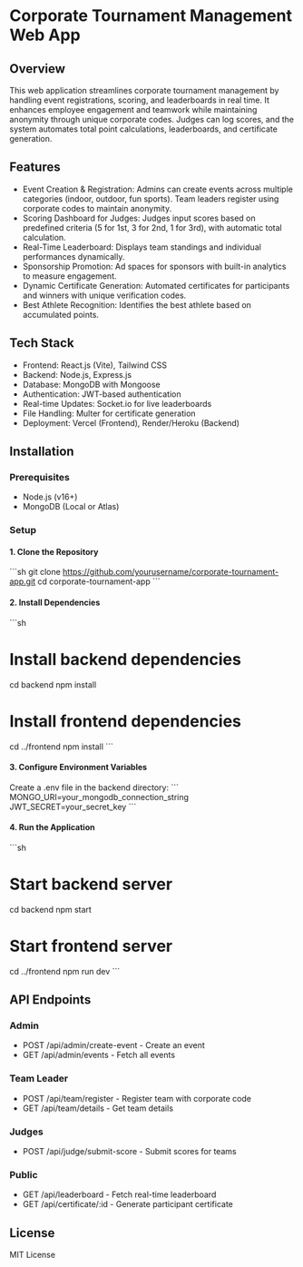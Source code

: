 # Corporate Tournament Management Web App

## Overview
This web application streamlines corporate tournament management by handling event registrations, scoring, and leaderboards in real time. It enhances employee engagement and teamwork while maintaining anonymity through unique corporate codes. Judges can log scores, and the system automates total point calculations, leaderboards, and certificate generation.

## Features
- Event Creation & Registration: Admins can create events across multiple categories (indoor, outdoor, fun sports). Team leaders register using corporate codes to maintain anonymity.
- Scoring Dashboard for Judges: Judges input scores based on predefined criteria (5 for 1st, 3 for 2nd, 1 for 3rd), with automatic total calculation.
- Real-Time Leaderboard: Displays team standings and individual performances dynamically.
- Sponsorship Promotion: Ad spaces for sponsors with built-in analytics to measure engagement.
- Dynamic Certificate Generation: Automated certificates for participants and winners with unique verification codes.
- Best Athlete Recognition: Identifies the best athlete based on accumulated points.

## Tech Stack
- Frontend: React.js (Vite), Tailwind CSS
- Backend: Node.js, Express.js
- Database: MongoDB with Mongoose
- Authentication: JWT-based authentication
- Real-time Updates: Socket.io for live leaderboards
- File Handling: Multer for certificate generation
- Deployment: Vercel (Frontend), Render/Heroku (Backend)

## Installation

### Prerequisites
- Node.js (v16+)
- MongoDB (Local or Atlas)

### Setup

#### 1. Clone the Repository
\`\`\`sh
git clone https://github.com/yourusername/corporate-tournament-app.git
cd corporate-tournament-app
\`\`\`

#### 2. Install Dependencies
\`\`\`sh
# Install backend dependencies
cd backend
npm install

# Install frontend dependencies
cd ../frontend
npm install
\`\`\`

#### 3. Configure Environment Variables
Create a .env file in the backend directory:
\`\`\`
MONGO_URI=your_mongodb_connection_string
JWT_SECRET=your_secret_key
\`\`\`

#### 4. Run the Application
\`\`\`sh
# Start backend server
cd backend
npm start

# Start frontend server
cd ../frontend
npm run dev
\`\`\`

## API Endpoints

### Admin
- POST /api/admin/create-event - Create an event
- GET /api/admin/events - Fetch all events

### Team Leader
- POST /api/team/register - Register team with corporate code
- GET /api/team/details - Get team details

### Judges
- POST /api/judge/submit-score - Submit scores for teams

### Public
- GET /api/leaderboard - Fetch real-time leaderboard
- GET /api/certificate/:id - Generate participant certificate

## License
MIT License
